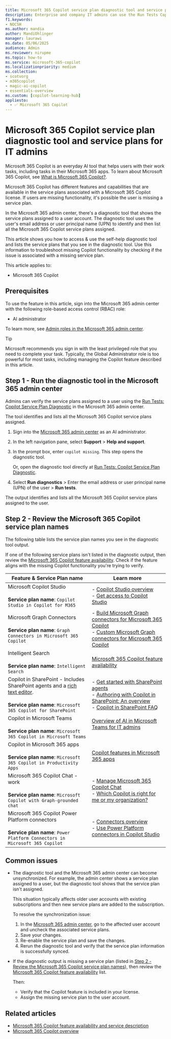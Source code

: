 ```yaml
---
title: Microsoft 365 Copilot service plan diagnostic tool and service plans
description: Enterprise and company IT admins can use the Run Tests Copilot Service Plan Diagnostic to see the service plans assigned to a user's email address or user principal name (UPN). See a list of official service plan names and their associated Copilot service.
f1.keywords:
- NOCSH
ms.author: mandia
author: MandiOhlinger
manager: laurawi
ms.date: 05/06/2025
audience: Admin
ms.reviewer: nirupme
ms.topic: how-to
ms.service: microsoft-365-copilot
ms.localizationpriority: medium
ms.collection: 
- scotvorg
- m365copilot
- magic-ai-copilot
- essentials-overview
ms.custom: [copilot-learning-hub]
appliesto:
  - ✅ Microsoft 365 Copilot
---
```


# Microsoft 365 Copilot service plan diagnostic tool and service plans for IT admins

Microsoft 365 Copilot is an everyday AI tool that helps users with their work tasks, including tasks in their Microsoft 365 apps. To learn about Microsoft 365 Copilot, see [What is Microsoft 365 Copilot?](microsoft-365-copilot-overview.md).

Microsoft 365 Copilot has different features and capabilities that are available in the service plans associated with a Microsoft 365 Copilot license. If users are missing functionality, it's possible the user is missing a service plan.

In the Microsoft 365 admin center, there's a diagnostic tool that shows the service plans assigned to a user account. The diagnostic tool uses the user's email address or user principal name (UPN) to identify and then list all the Microsoft 365 Copilot service plans assigned.

This article shows you how to access & use the self-help diagnostic tool and lists the service plans that you see in the diagnostic tool. Use this information to troubleshoot missing Copilot functionality by checking if the issue is associated with a missing service plan.

This article applies to:

- Microsoft 365 Copilot

## Prerequisites

To use the feature in this article, sign into the Microsoft 365 admin center with the following role-based access control (RBAC) role:

- AI administrator

To learn more, see [Admin roles in the Microsoft 365 admin center](/microsoft-365/admin/add-users/about-admin-roles).

> [!TIP]
> Microsoft recommends you sign in with the least privileged role that you need to complete your task. Typically, the Global Administrator role is too powerful for most tasks, including managing the Copilot feature described in this article.

## Step 1 - Run the diagnostic tool in the Microsoft 365 admin center

Admins can verify the service plans assigned to a user using the [Run Tests: Copilot Service Plan Diagnostic](https://aka.ms/PillarCopilotServicePlan) in the Microsoft 365 admin center.

The tool identifies and lists all the Microsoft 365 Copilot service plans assigned.

1. Sign into the [Microsoft 365 admin center](https://admin.microsoft.com) as an AI administrator.
1. In the left navigation pane, select **Support** > **Help and support**.
1. In the prompt box, enter `copilot missing`. This step opens the diagnostic tool.

    Or, open the diagnostic tool directly at [Run Tests: Copilot Service Plan Diagnostic](https://aka.ms/PillarCopilotServicePlan).
1. Select **Run diagnostics** > Enter the email address or user principal name (UPN) of the user > **Run tests**.

The output identifies and lists all the Microsoft 365 Copilot service plans assigned to the user.

## Step 2 - Review the Microsoft 365 Copilot service plan names

The following table lists the service plan names you see in the diagnostic tool output.

If one of the following service plans isn't listed in the diagnostic output, then review the [Microsoft 365 Copilot feature availability](/office365/servicedescriptions/office-365-platform-service-description/microsoft-365-copilot#feature-availability). Check if the feature aligns with the missing Copilot functionality you're trying to verify.

| Feature & Service Plan name| Learn more |
| --- | --- |
| Microsoft Copilot Studio <br/><br/> **Service plan name**: `Copilot Studio in Copilot for M365` | - [Copilot Studio overview](/microsoft-copilot-studio/fundamentals-what-is-copilot-studio) <br/>- [Get access to Copilot Studio](/microsoft-copilot-studio/requirements-licensing-subscriptions) |
| Microsoft Graph Connectors <br/><br/> **Service plan name**: `Graph Connectors in Microsoft 365 Copilot` | - [Build Microsoft Graph connectors for Microsoft 365 Copilot](/microsoft-365-copilot/extensibility/overview-graph-connector) <br/>- [Custom Microsoft Graph connectors for Microsoft 365 Copilot](/microsoft-365-copilot/extensibility/publish) |
| Intelligent Search <br/><br/> **Service plan name**: `Intelligent Search` | [Microsoft 365 Copilot feature availability](/office365/servicedescriptions/office-365-platform-service-description/microsoft-365-copilot#feature-availability) |
| Copilot in SharePoint - Includes SharePoint agents and a [rich text editor](/power-apps/maker/model-driven-apps/rich-text-editor-control). <br/><br/> **Service plan name**: `Microsoft 365 Copilot for SharePoint` | - [Get started with SharePoint agents](https://support.microsoft.com/office/get-started-with-sharepoint-agents-69e2faf9-2c1e-4baa-8305-23e625021bcf) <br/>- [Authoring with Copilot in SharePoint: An overview](https://support.microsoft.com/topic/authoring-with-copilot-in-sharepoint-an-overview-a22514c9-7bc5-4c04-a599-455d573a1800) <br/>- [Copilot in SharePoint FAQ](https://support.microsoft.com/office/frequently-asked-questions-about-copilot-in-sharepoint-eb1b7668-3d98-4a93-98ef-f0c6dfc694f0) |
| Copilot in Microsoft Teams <br/><br/> **Service plan name**: `Microsoft 365 Copilot in Microsoft Teams` | [Overview of AI in Microsoft Teams for IT admins](/microsoftteams/copilot-ai-agents-overview) <br/><br/> |
| Copilot in Microsoft 365 apps <br/><br/> **Service plan name**: `Microsoft 365 Copilot in Productivity Apps` | [Copilot features in Microsoft 365 apps](microsoft-365-copilot-overview.md#copilot-features-in-microsoft-365-apps) |
| Microsoft 365 Copilot Chat - work <br/><br/> **Service plan name**: `Microsoft Copilot with Graph-grounded chat` | - [Manage Microsoft 365 Copilot Chat](/copilot/manage) <br/>- [Which Copilot is right for me or my organization?](which-copilot-for-your-organization.md) |
| Microsoft 365 Copilot Power Platform connectors <br/><br/> **Service plan name**: `Power Platform Connectors in Microsoft 365 Copilot` | - [Connectors overview](/connectors/overview) <br/>- [Use Power Platform connectors in Copilot Studio](/microsoft-copilot-studio/advanced-connectors) |

## Common issues

- The diagnostic tool and the Microsoft 365 admin center can become unsynchronized. For example, the admin center shows a service plan assigned to a user, but the diagnostic tool shows that the service plan isn't assigned.

  This situation typically affects older user accounts with existing subscriptions and then new service plans are added to the subscription.

  To resolve the synchronization issue:

  1. In the [Microsoft 365 admin center](https://admin.microsoft.com), go to the affected user account and uncheck the associated service plans.
  1. Save your changes.
  1. Re-enable the service plan and save the changes.
  1. Rerun the diagnostic tool and verify that the service plan information is successfully synced.

- If the diagnostic output is missing a service plan (listed in [Step 2 - Review the Microsoft 365 Copilot service plan names](#step-2---review-the-microsoft-365-copilot-service-plan-names)), then review the [Microsoft 365 Copilot feature availability](/office365/servicedescriptions/office-365-platform-service-description/microsoft-365-copilot#feature-availability) list.

  Then:

  - Verify that the Copilot feature is included in your license.
  - Assign the missing service plan to the user account.

## Related articles

- [Microsoft 365 Copilot feature availability and service description](/office365/servicedescriptions/office-365-platform-service-description/microsoft-365-copilot#feature-availability)
- [Microsoft 365 Copilot overview](microsoft-365-copilot-overview.md)
